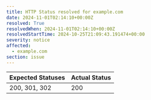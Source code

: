 ```yaml
---
title: HTTP Status resolved for example.com
date: 2024-11-01T02:14:10+00:00Z
resolved: True
resolvedWhen: 2024-11-01T02:14:10+00:00Z
resolvedStartTime: 2024-10-25T21:09:43.191474+00:00
severity: notice
affected:
  - example.com
section: issue
---
```


| Expected Statuses | Actual Status  |
|-------------------|----------------|
| 200, 301, 302 | 200 |
